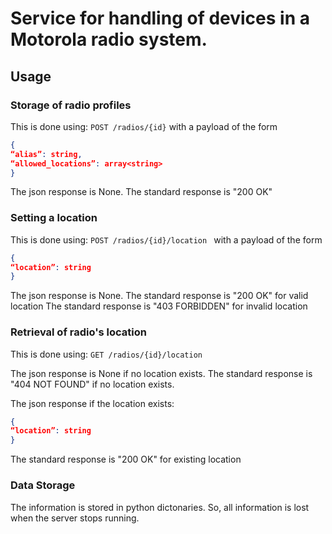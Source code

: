 # Service for handling of devices in a Motorola radio system.

## Usage

### Storage of radio profiles
This is done using:
`POST /radios/{id}`
with a payload of the form

```json
{
“alias”: string,
“allowed_locations”: array<string>
}
```
The json response is None.
The standard response is "200 OK"

### Setting a location
This is done using:
`POST /radios/{id}/location `
with a payload of the form

```json
{
“location”: string
}
```
The json response is None.
The standard response is "200 OK" for valid location
The standard response is "403 FORBIDDEN" for invalid location
### Retrieval of radio's location

This is done using:
`GET /radios/{id}/location`

The json response is None if no location exists.
The standard response is "404 NOT FOUND" if no location exists.

The json response if the location exists:
```json
{
“location”: string
}
```
The standard response is "200 OK" for existing location

### Data Storage
The information is stored in python dictonaries. So, all information is lost when the server stops running.
